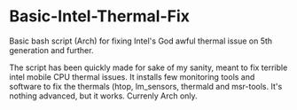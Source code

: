 # Basic-Intel-Thermal-Fix
Basic bash script (Arch) for fixing Intel's God awful thermal issue on 5th generation and further.


The script has been quickly made for sake of my sanity, meant to fix terrible intel mobile CPU thermal issues.
It installs few monitoring tools and software to fix the thermals (htop, lm_sensors, thermald and msr-tools.
It's nothing advanced, but it works. Currenly Arch only.
